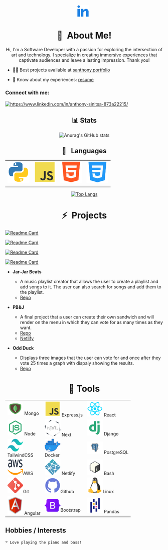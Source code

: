 <!-- ![header img here](./img/muun.png) -->

<p align="center">
<a href="https://www.linkedin.com/in/anthony-sinitsa-873a22215/" target="_blank" rel="noopener noreferrer"><img height="38" src="./img/linkedin.png"></a>&nbsp;&nbsp;
</p>

<h1 align="center">👋&nbsp; About Me!</h1>

<p align="center">
Hi, I'm a Software Developer with a passion for exploring the intersection of art and technology. I specialize in creating immersive experiences that captivate audiences and leave a lasting impression. Thank you!
</p>

- 👨‍💻 Best projects available at [santhony.portfolio](https://santhony.netlify.app)

- 📄 Know about my experiences: [resume](https://docs.google.com/document/d/1NBylvw9Th97QOjqhKyZkAS3XX0kxTUbghqiXap15QcY/edit?usp=sharing)

<h3 align="left">Connect with me:</h3>
<p align="left">
<a href="https://linkedin.com/in/https://www.linkedin.com/in/anthony-sinitsa-873a22215/" target="blank"><img align="center" src="https://raw.githubusercontent.com/rahuldkjain/github-profile-readme-generator/master/src/images/icons/Social/linked-in-alt.svg" alt="https://www.linkedin.com/in/anthony-sinitsa-873a22215/" height="30" width="40" /></a>
</p>

<div align="center">  
  
## 📊 Stats
  
![Anurag's GitHub stats](https://github-readme-stats.vercel.app/api?username=AnthonySinitsa&count_private=true&show_icons=true&theme=tokyonight&card_width=750)
  
## 🐍 &nbsp; Languages

|  |  |  |  |
| ----------- | ----------- | ----------- | ----------- |
<img src="./img/python.png" width=70/> | <img src="./img/js.png" width=70/> | <img src="./img/html.png" width=70/> | <img src="./img/css.png" width=70/> |
|  |  |  |  |

[![Top Langs](https://github-readme-stats.vercel.app/api/top-langs/?username=AnthonySinitsa&layout=donut&theme=dark&card_width=750&langs_count=4&hide=CSS)](https://github.com/AnthonySinitsa/github-readme-stats)
</div>

<h1 align="center">⚡&nbsp; Projects</h1>

[![Readme Card](https://github-readme-stats.vercel.app/api/pin/?username=AnthonySinitsa&repo=Cover_Me)](https://github.com/AnthonySinitsa/Cover_Me)

[![Readme Card](https://github-readme-stats.vercel.app/api/pin/?username=AnthonySinitsa&repo=JarJar-Beats-FrontEnd)](https://github.com/AnthonySinitsa/JarJar-Beats-FrontEnd)

[![Readme Card](https://github-readme-stats.vercel.app/api/pin/?username=AnthonySinitsa&repo=PB-JS)](https://github.com/AnthonySinitsa/PB-JS)

[![Readme Card](https://github-readme-stats.vercel.app/api/pin/?username=AnthonySinitsa&repo=odd-duck)](https://github.com/AnthonySinitsa/odd-duck)

- <b>Jar-Jar Beats</b>
  - A music playlist creator that allows the user to create a playlist and add songs to it. The user can also search for songs and add them to the playlist.
  - [Repo](https://github.com/orgs/MVP-Music-Variant-Project/repositories)

- <b>PB&J</b>
  - A final project that a user can create their own sandwich and will render on the menu in which they can vote for as many times as they want.
  - [Repo](https://github.com/PeanutButter-and-JavaScript/PB-JS)
  - [Netlify](https://peanutbutter-and-javascript.github.io/PB-JS/)

- <b>Odd Duck</b>
  - Displays three images that the user can vote for and once after they vote 25 times a graph with dispaly showing the results.
  - [Repo](https://github.com/AnthonySinitsa/odd-duck)

<!-- - [Python Data Structures and Algorithms](https://github.com/AnthonySinitsa/data-structures-and-algorithms/tree/main/python) -->

<!-- <div align="center">

[![willianrod's wakatime stats](https://github-readme-stats.vercel.app/api/wakatime?username=AnthonySinitsa)](https://github.com/anuraghazra/github-readme-stats)
</div> -->

<h1 align="center">🔧 Tools</h1>

<div align="center">

| | | |
| ----------- | ----------- | ----------- |
| <img src="./img/mongodb.png" height=40   width=50/> Mongo | <img src="./img/js.png" width=50/> Express.js | <img src="./img/react.png" width=50/> React |
| <img src="./img/node.png" width=50/> Node | <img src="./img/next_logo.png" width=50/> Next | <img src="./img/django.png" width=50/> Django
| <img src="./img/tailwind.png" height=40 width=50/><br>TailwindCSS | <img src="./img/docker.png" height=40 width=50/> <br>Docker | <img src="./img/postgresql.png" height=40 width=50/> PostgreSQL
| <img src="./img/aws.png" height=50 width=50/>AWS | <img src="./img/netlify.png" height=50 width=50/> Netlify | <img src="./img/bash.png" height=50 width=50/> Bash
| <img src="./img/git.png" width=50/>Git | <img src="./img/github.png" width=50/>Github | <img src="./img/linux.png" width=50/>Linux
| <img src="./img/angular.png" height=60 width=50/> Angular | <img src="./img/bootstrap_logo.png" height=40 width=50/>Bootstrap | <img src="./img/pandas.png" width=50/> Pandas |

</div>

## Hobbies / Interests

    𝄢 Love playing the piano and bass!

<!-- <h1 align="center"> Connect with me !</h1>

  &nbsp; <img src="./img/linkedin.png" width=20/> &nbsp;&nbsp; [Linkedin](https://www.linkedin.com/in/anthony-sinitsa-873a22215/)

<h2  align="center">📚 Resources Used to Build This Repo:</h2>

- Header from Canva

- Social media favicons from Icons8

- README Statistics from anuraghazra

- Emojis from webfx.com

- emojipedia.org -->

<!-- ![visitors](https://visitor-badge.glitch.me/badge?page_id=AnthonySinitsa.visitor-badge&left_color=green&right_color=red) -->
